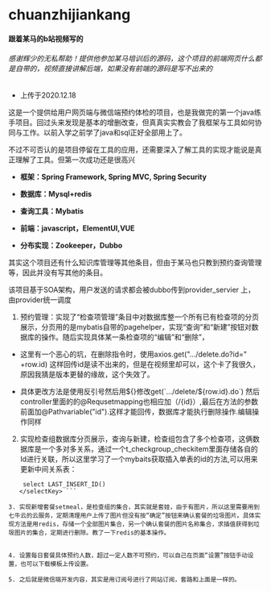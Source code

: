 # chuanzhijiankang
#### 跟着某马的b站视频写的
###### 感谢辉少的无私帮助！提供他参加某马培训后的源码，这个项目的前端网页什么都是自带的，视频直接讲解后端，如果没有前端的源码是写不出来的

* 上传于2020.12.18

这是一个提供给用户网页端与微信端预约体检的项目，也是我做完的第一个java练手项目。回过头来发现是基本的增删改查，但真真实实教会了我框架与工具如何协同与工作。以前入学之前学了java和sql正好全部用上了。

不过不可否认的是项目停留在工具的应用，还需要深入了解工具的实现才能说是真正理解了工具。但第一次成功还是很高兴

* **框架：Spring Framework, Spring MVC, Spring Security**

* **数据库：Mysql+redis**

* **查询工具：Mybatis**

* **前端：javascript，ElementUI,VUE**

* **分布实现：Zookeeper，Dubbo**

其实这个项目还有什么知识库管理等其他条目，但由于某马也只教到预约查询管理等，因此并没有写其他的条目。

该项目基于SOA架构，用户发送的请求都会被dubbo传到provider_servier 上，由provider统一调度

1. 预约管理：实现了“检查项管理”条目中对数据库整一个所有已有检查项的分页展示，分页用的是mybatis自带的pagehelper，实现“查询”和“新建”按钮对数据库的操作。随后实现具体某一条检查项的“编辑”和“删除”，

* 这里有一个恶心的坑，在删除指令时，使用axios.get(".../delete.do?id=" +row.id) 这样回传id是读不出来的，但是在视频里却可以，这个卡了我很久，原因我猜是版本更替的缘故，这个失效了。

* 具体更改方法是使用反引号然后用${}修改get(`.../delete/${row.id}.do`) 然后controller里面的的@Requsetmapping也相应加（/{id}）,最后在方法的参数前面加@Pathvariable("id").这样才能回传，数据库才能执行删除操作.编辑操作同样

2. 实现检查组数据库分页展示，查询与新建，检查组包含了多个检查项，这俩数据库是一个多对多关系，通过一个t_checkgroup_checkitem里面存储各自的Id进行关联，所以这里学习了一个mybaits获取插入单表的id的方法,可以用来更新中间关系表：
 
```<selectKey resultType="java.lang.Integer" order="AFTER" keyProperty="id">
    select LAST_INSERT_ID()
   </selectKey> ```

3. 实现新增套餐setmeal，是检查组的集合，其实就是套娃，由于有图片，所以这里需要用到七牛云的云服务，定期清理用户上传了图片但没有按“确定”按钮来确认套餐的垃圾图片。具体实现方法是用redis，存储一个全部图片集合，另一个确认套餐的图片名称集合，求插值获得到垃圾图片的集合，定期进行删除。教了一下redis的基本操作。


4. 设置每日套餐具体预约人数，超过一定人数不可预约，可以自己在页面“设置”按钮手动设置，也可以下载模板上传设置。

5. 之后就是微信端开发内容，其实是用订阅号进行了网站订阅，套路和上面是一样的。


